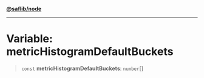 [**@saflib/node**](../index.md)

---

# Variable: metricHistogramDefaultBuckets

> `const` **metricHistogramDefaultBuckets**: `number`[]
